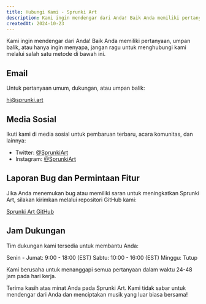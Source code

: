 ```yaml
---
title: Hubungi Kami - Sprunki Art
description: Kami ingin mendengar dari Anda! Baik Anda memiliki pertanyaan, umpan balik, atau hanya ingin menyapa, jangan ragu untuk menghubungi kami melalui salah satu metode di bawah ini.
createdAt: 2024-10-23
---
```


Kami ingin mendengar dari Anda! Baik Anda memiliki pertanyaan, umpan balik, atau hanya ingin menyapa, jangan ragu untuk menghubungi kami melalui salah satu metode di bawah ini.

## Email

Untuk pertanyaan umum, dukungan, atau umpan balik:

[hi@sprunki.art](mailto:hi@sprunki.art)

## Media Sosial

Ikuti kami di media sosial untuk pembaruan terbaru, acara komunitas, dan lainnya:

- Twitter: [@SprunkiArt](https://twitter.com/sprunki-art)
- Instagram: [@SprunkiArt](https://instagram.com/sprunki-art)

## Laporan Bug dan Permintaan Fitur

Jika Anda menemukan bug atau memiliki saran untuk meningkatkan Sprunki Art, silakan kirimkan melalui repositori GitHub kami:

[Sprunki Art GitHub](https://github.com/ZissyW/sprunki-art)

## Jam Dukungan

Tim dukungan kami tersedia untuk membantu Anda:

Senin - Jumat: 9:00 - 18:00 (EST)
Sabtu: 10:00 - 16:00 (EST)
Minggu: Tutup

Kami berusaha untuk menanggapi semua pertanyaan dalam waktu 24-48 jam pada hari kerja.

Terima kasih atas minat Anda pada Sprunki Art. Kami tidak sabar untuk mendengar dari Anda dan menciptakan musik yang luar biasa bersama!
